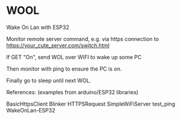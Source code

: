 # WOOL
Wake On Lan with ESP32

Monitor remote server command, e.g. via https connection to https://your_cute_server.com/switch.html 

If GET "On", send WOL over WIFI to wake up some PC

Then monitor with ping to ensure the PC is on.

Finally go to sleep until next WOL.

References: (examples  from arduino/ESP32 libraries)

BasicHttpsClient
Blinker
HTTPSRequest
SimpleWiFiServer
test_ping
WakeOnLan-ESP32
